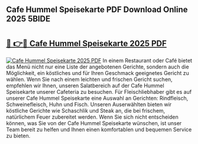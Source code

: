 ## Cafe Hummel Speisekarte PDF Download Online 2025 5BlDE

# <h2><a href="http://gc9va5.nevu.top/?p=Cafe+Hummel+Speisekarte">🔗 👉🔴 Cafe Hummel Speisekarte 2025 PDF</a></h2>

[![Cafe Hummel Speisekarte 2025 PDF](https://i.imgur.com/dBaPXMq.png)](http://gc9va5.nevu.top/?p=Cafe+Hummel+Speisekarte)
In einem Restaurant oder Café bietet das Menü nicht nur eine Liste der angebotenen Gerichte, sondern auch die Möglichkeit, ein köstliches und für Ihren Geschmack geeignetes Gericht zu wählen. Wenn Sie nach einem leichten und frischen Gericht suchen, empfehlen wir Ihnen, unseren Salatbereich auf der Cafe Hummel Speisekarte unserer Cafeteria zu besuchen. Für Fleischliebhaber gibt es auf unserer Cafe Hummel Speisekarte eine Auswahl an Gerichten: Rindfleisch, Schweinefleisch, Huhn und Fisch. Unseren Auserwählten bieten wir köstliche Gerichte wie Schaschlik und Steak an, die bei frischem, natürlichem Feuer zubereitet werden. Wenn Sie sich nicht entscheiden können, was Sie von der Cafe Hummel Speisekarte wünschen, ist unser Team bereit zu helfen und Ihnen einen komfortablen und bequemen Service zu bieten.
